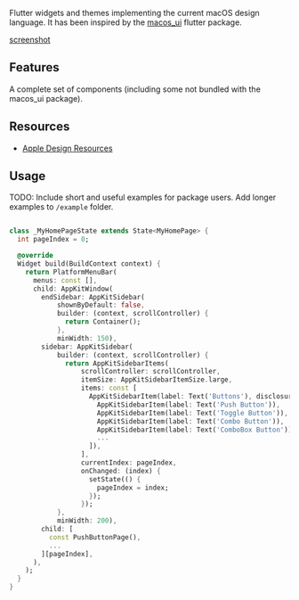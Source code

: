 <!--
This README describes the package. If you publish this package to pub.dev,
this README's contents appear on the landing page for your package.

For information about how to write a good package README, see the guide for
[writing package pages](https://dart.dev/tools/pub/writing-package-pages).

For general information about developing packages, see the Dart guide for
[creating packages](https://dart.dev/guides/libraries/create-packages)
and the Flutter guide for
[developing packages and plugins](https://flutter.dev/to/develop-packages).
-->

Flutter widgets and themes implementing the current macOS design language. It has been inspired by the <a href='https://pub.dev/packages/macos_ui'>macos_ui</a> flutter package.


[screenshot](./pages/images/screenshot-001.png)

## Features

A complete set of components (including some not bundled with the macos_ui package).

## Resources

 * <a href='https://developer.apple.com/design/resources/'>Apple Design Resources</a>

## Usage

TODO: Include short and useful examples for package users. Add longer examples
to `/example` folder.

```dart

class _MyHomePageState extends State<MyHomePage> {
  int pageIndex = 0;

  @override
  Widget build(BuildContext context) {
    return PlatformMenuBar(
      menus: const [],
      child: AppKitWindow(
        endSidebar: AppKitSidebar(
            shownByDefault: false,
            builder: (context, scrollController) {
              return Container();
            },
            minWidth: 150),
        sidebar: AppKitSidebar(
            builder: (context, scrollController) {
              return AppKitSidebarItems(
                  scrollController: scrollController,
                  itemSize: AppKitSidebarItemSize.large,
                  items: const [
                    AppKitSidebarItem(label: Text('Buttons'), disclosureItems: [
                      AppKitSidebarItem(label: Text('Push Button')),
                      AppKitSidebarItem(label: Text('Toggle Button')),
                      AppKitSidebarItem(label: Text('Combo Button')),
                      AppKitSidebarItem(label: Text('ComboBox Button')),
                      ...
                    ]),
                  ],
                  currentIndex: pageIndex,
                  onChanged: (index) {
                    setState(() {
                      pageIndex = index;
                    });
                  });
            },
            minWidth: 200),
        child: [
          const PushButtonPage(),
          ...
        ][pageIndex],
      ),
    );
  }
}

```

